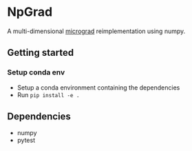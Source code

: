 # NpGrad
A multi-dimensional [micrograd](https://github.com/karpathy/micrograd/tree/master) reimplementation using numpy.

## Getting started

### Setup conda env
* Setup a conda environment containing the dependencies
* Run ```pip install -e .```

## Dependencies
* numpy
* pytest
